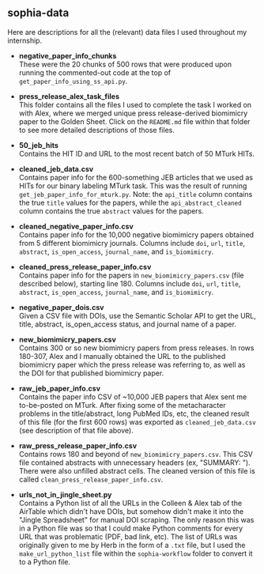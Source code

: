 ## sophia-data
Here are descriptions for all the (relevant) data files I used throughout my internship.

- **negative_paper_info_chunks**\
  These were the 20 chunks of 500 rows that were produced upon running the commented-out code at the top of ```get_paper_info_using_ss_api.py```.
  

- **press_release_alex_task_files**\
  This folder contains all the files I used to complete the task I worked on with Alex, where we merged unique press release-derived biomimicry paper to the Golden Sheet. Click on the ```README.md``` file within that folder to see more detailed descriptions of those files.
  

- **50_jeb_hits**\
  Contains the HIT ID and URL to the most recent batch of 50 MTurk HITs.  


- **cleaned_jeb_data.csv**\
  Contains paper info for the 600-something JEB articles that we used as HITs for our binary labeling MTurk task. This was the result of running ```get_jeb_paper_info_for_mturk.py```.
  Note: the ```api_title``` column contains the true ```title``` values for the papers, while the ```api_abstract_cleaned``` column contains the true ```abstract``` values for the papers.
  
  
- **cleaned_negative_paper_info.csv**\
  Contains paper info for the 10,000 negative biomimicry papers obtained from 5 different biomimicry journals. Columns include ```doi```, ```url```, ```title```, ```abstract```, ```is_open_access```, ```journal_name```, and ```is_biomimicry```.


- **cleaned_press_release_paper_info.csv**\
  Contains paper info for the papers in ```new_biomimicry_papers.csv``` (file described below), starting line 180. Columns include ```doi```, ```url```, ```title```, ```abstract```, ```is_open_access```, ```journal_name```, and ```is_biomimicry```.
  

- **negative_paper_dois.csv**\
  Given a CSV file with DOIs, use the Semantic Scholar API to get the URL, title, abstract, is_open_access status, and journal name of a paper.
  

- **new_biomimicry_papers.csv**\
  Contains 300 or so new biomimicry papers from press releases. In rows 180-307, Alex and I manually obtained the URL to the published biomimicry paper which the press release was referring to, as well as the DOI for that published biomimicry paper. 
  

- **raw_jeb_paper_info.csv**\
  Contains the paper info CSV of ~10,000 JEB papers that Alex sent me to-be-posted on MTurk. After fixing some of the metacharacter problems in the title/abstract, long PubMed IDs, etc, the cleaned result of this file (for the first 600 rows) was exported as ```cleaned_jeb_data.csv``` (see description of that file above).


- **raw_press_release_paper_info.csv**\
  Contains rows 180 and beyond of ```new_biomimicry_papers.csv```. This CSV file contained abstracts with unnecessary headers (ex, "SUMMARY: "). There were also unfilled abstract cells. The cleaned version of this file is called ```clean_press_release_paper_info.csv```.
  

- **urls_not_in_jingle_sheet.py**\
  Contains a Python list of all the URLs in the Colleen & Alex tab of the AirTable which didn't have DOIs, but somehow didn't make it into the "Jingle Spreadsheet" for manual DOI scraping. The only reason this was in a Python file was so that I could make Python comments for every URL that was problematic (PDF, bad link, etc). The list of URLs was originally given to me by Herb in the form of a ```.txt``` file, but I used the ```make_url_python_list``` file within the ```sophia-workflow``` folder to convert it to a Python file.